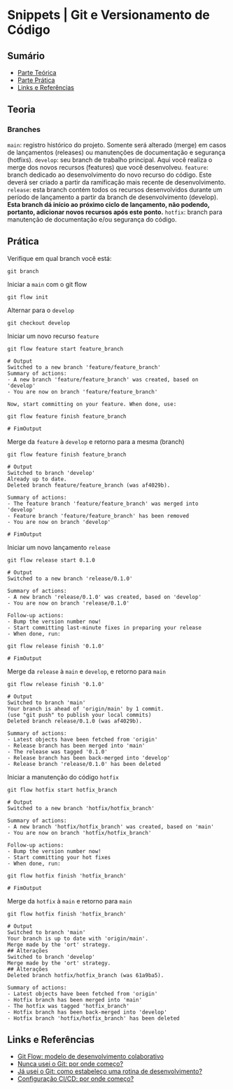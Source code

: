 # Snippets | Git e Versionamento de Código

## Sumário

- [Parte Teórica](#teoria)
- [Parte Prática](#prática)
- [Links e Referências](#links-e-referências)

## Teoria

### Branches

`main`: registro histórico do projeto. Somente será alterado (merge) em casos de lançamentos (releases) ou manutenções de documentação e segurança (hotfixs).
`develop`: seu branch de trabalho principal. Aqui você realiza o merge dos novos recursos (features) que você desenvolveu.
`feature`: branch dedicado ao desenvolvimento do novo recurso do código. Este deverá ser criado a partir da ramificação mais recente de desenvolvimento.
`release`: esta branch contém todos os recursos desenvolvidos durante um período de lançamento a partir da branch de desenvolvimento (develop). **Esta branch dá início ao próximo ciclo de lançamento, não podendo, portanto, adicionar novos recursos após este ponto.**
`hotfix`: branch para manutenção de documentação e/ou segurança do código.

## Prática

Verifique em qual branch você está:

    git branch

Iniciar a `main` com o git flow

    git flow init

Alternar para o `develop`

    git checkout develop

Iniciar um novo recurso `feature`

    git flow feature start feature_branch

    # Output
    Switched to a new branch 'feature/feature_branch'
    Summary of actions:
    - A new branch 'feature/feature_branch' was created, based on 'develop'
    - You are now on branch 'feature/feature_branch'

    Now, start committing on your feature. When done, use:

    git flow feature finish feature_branch

    # FimOutput

Merge da `feature` à `develop` e retorno para a mesma (branch)

    git flow feature finish feature_branch

    # Output
    Switched to branch 'develop'
    Already up to date.
    Deleted branch feature/feature_branch (was af4029b).

    Summary of actions:
    - The feature branch 'feature/feature_branch' was merged into 'develop'
    - Feature branch 'feature/feature_branch' has been removed
    - You are now on branch 'develop'

    # FimOutput

Iniciar um novo lançamento `release`

    git flow release start 0.1.0

    # Output
    Switched to a new branch 'release/0.1.0'

    Summary of actions:
    - A new branch 'release/0.1.0' was created, based on 'develop'
    - You are now on branch 'release/0.1.0'

    Follow-up actions:
    - Bump the version number now!
    - Start committing last-minute fixes in preparing your release
    - When done, run:

    git flow release finish '0.1.0'

    # FimOutput

Merge da `release` à `main` e `develop`, e retorno para `main`

    git flow release finish '0.1.0'

    # Output
    Switched to branch 'main'
    Your branch is ahead of 'origin/main' by 1 commit.
    (use "git push" to publish your local commits)
    Deleted branch release/0.1.0 (was af4029b).

    Summary of actions:
    - Latest objects have been fetched from 'origin'
    - Release branch has been merged into 'main'
    - The release was tagged '0.1.0'
    - Release branch has been back-merged into 'develop'
    - Release branch 'release/0.1.0' has been deleted

Iniciar a manutenção do código `hotfix`

    git flow hotfix start hotfix_branch

    # Output
    Switched to a new branch 'hotfix/hotfix_branch'

    Summary of actions:
    - A new branch 'hotfix/hotfix_branch' was created, based on 'main'
    - You are now on branch 'hotfix/hotfix_branch'

    Follow-up actions:
    - Bump the version number now!
    - Start committing your hot fixes
    - When done, run:

    git flow hotfix finish 'hotfix_branch'

    # FimOutput

Merge da `hotfix` à `main` e retorno para `main`

    git flow hotfix finish 'hotfix_branch'

    # Output
    Switched to branch 'main'
    Your branch is up to date with 'origin/main'.
    Merge made by the 'ort' strategy.
    ## Alterações
    Switched to branch 'develop'
    Merge made by the 'ort' strategy.
    ## Alterações
    Deleted branch hotfix/hotfix_branch (was 61a9ba5).

    Summary of actions:
    - Latest objects have been fetched from 'origin'
    - Hotfix branch has been merged into 'main'
    - The hotfix was tagged 'hotfix_branch'
    - Hotfix branch has been back-merged into 'develop'
    - Hotfix branch 'hotfix/hotfix_branch' has been deleted

## Links e Referências

- [Git Flow: modelo de desenvolvimento colaborativo](https://www.atlassian.com/br/git/tutorials/comparing-workflows/gitflow-workflow)
- [Nunca usei o Git: por onde começo?]()
- [Já usei o Git: como estabeleço uma rotina de desenvolvimento?]()
- [Configuração CI/CD: por onde começo?]()
